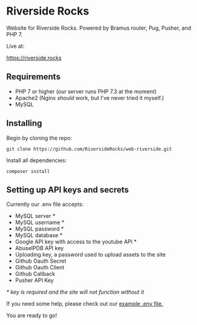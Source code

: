 # Riverside Rocks
Website for Riverside Rocks. Powered by Bramus router, Pug, Pusher, and PHP 7.

Live at:

https://riverside.rocks

## Requirements

- PHP 7 or higher (our server runs PHP 7.3 at the moment)
- Apache2 (Nginx *should* work, but I've never tried it myself.)
- MySQL

## Installing

Begin by cloning the repo:

`git clone https://github.com/RiversideRocks/web-riverside.git`

Install all dependencies:

`composer install`

## Setting up API keys and secrets

Currently our .env file accepts:

- MySQL server *
- MySQL username *
- MySQL password *
- MySQL database *
- Google API key with access to the youtube API *
- AbuseIPDB API key
- Uploading key, a password used to upload assets to the site
- Github Oauth Secret
- Github Oauth Client
- Github Callback
- Pusher API Key

*\* key is required and the site will not function without it*

If you need some help, please check out our [example .env file.](https://github.com/RiversideRocks/web-riverside/blob/master/.env-example)

You are ready to go!
